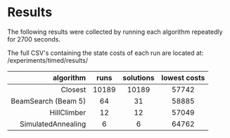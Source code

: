 # Results

The following results were collected by running each algorithm repeatedly for 2700 seconds.

The full CSV's containing the state costs of each run are located at: /experiments/timed/results/

| algorithm           | runs     | solutions | lowest costs |
| -----------------:  | :------: | :-------: | :----------: |
| Closest             | 10189    | 10189     | 57742        |
| BeamSearch (Beam 5) | 64       | 31        | 58885        |
| HillClimber         | 12       | 12        | 57049        |
| SimulatedAnnealing  | 6        | 6         | 64762        |
